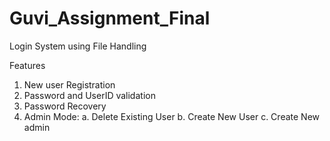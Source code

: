 # Guvi_Assignment_Final
Login System using File Handling

Features 
1. New user Registration
2. Password and UserID validation
3. Password Recovery
4. Admin Mode:
  a. Delete Existing User
  b. Create New User
  c. Create New admin
  
